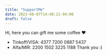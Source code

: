 ```yaml
---
title: "SupportMe"
date: 2023-08-07T14:48:21-04:00
draft: false
---
```

Hi, here you can gift me some coffee ♥
<!--more-->
- Tinkoff/VISA: 4377 7200 0887 5437
- Alfa/MIR: 2200 1502 3225 1188
Thank you :)
